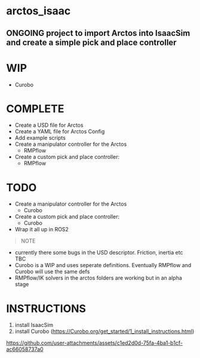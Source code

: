 # arctos_isaac

## ONGOING project to import Arctos into IsaacSim and create a simple pick and place controller

# WIP
- Curobo

# COMPLETE
- Create a USD file for Arctos
- Create a YAML file for Arctos Config
- Add example scripts
- Create a manipulator controller for the Arctos
  - RMPflow
- Create a custom pick and place controller:
  - RMPflow

# TODO
- Create a manipulator controller for the Arctos
  - Curobo
- Create a custom pick and place controller:
  - Curobo
- Wrap it all up in ROS2


>NOTE 
- currently there some bugs in the USD descriptor. Friction, inertia etc TBC 
- Curobo is a WIP and uses seperate definitions. Eventually RMPflow and Curobo will use the same defs
- RMPflow/IK solvers in the arctos folders are working but in an alpha stage

# INSTRUCTIONS
1. install IsaacSim
2. install Curobo (https://Curobo.org/get_started/1_install_instructions.html)

https://github.com/user-attachments/assets/c1ed2d0d-75fa-4ba1-b1cf-ac66058737a0




